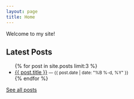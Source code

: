 ```yaml
---
layout: page
title: Home
---
```


Welcome to my site!

## Latest Posts

<ul>
  {% for post in site.posts limit:3 %}
    <li>
      <a href="{{ post.url }}">{{ post.title }}</a>
      <small>— {{ post.date | date: "%B %-d, %Y" }}</small>
    </li>
  {% endfor %}
</ul>

[See all posts](/blog)
